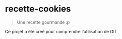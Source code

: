 # recette-cookies

>Une recette gourmande :p

Ce projet a été créé pour comprendre l’utilisation de GIT

